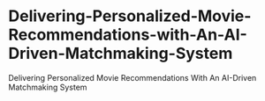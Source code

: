 # Delivering-Personalized-Movie-Recommendations-with-An-AI-Driven-Matchmaking-System
Delivering Personalized Movie Recommendations With An AI-Driven Matchmaking System
